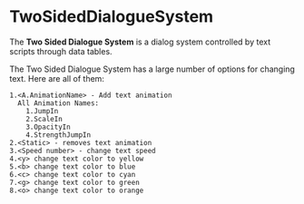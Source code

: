 # TwoSidedDialogueSystem
The **Two Sided Dialogue System** is a dialog system controlled by text scripts through data tables.

The Two Sided Dialogue System has a large number of options for changing text. Here are all of them:
```
1.<A.AnimationName> - Add text animation
  All Animation Names:
    1.JumpIn
    2.ScaleIn
    3.OpacityIn
    4.StrengthJumpIn
2.<Static> - removes text animation
3.<Speed number> - change text speed
4.<y> change text color to yellow
5.<b> change text color to blue
6.<c> change text color to cyan
7.<g> change text color to green
8.<o> change text color to orange
```
